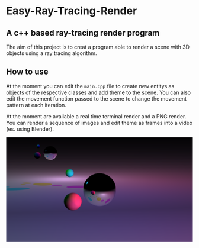 # Easy-Ray-Tracing-Render

## A c++ based ray-tracing render program

The aim of this project is to creat a program able to render a scene with 3D objects using a ray tracing algorithm.

## How to use

At the moment you can edit the `main.cpp` file to create new entitys as objects of the respective classes and add theme to the scene. You can also edit the movement function passed to the scene to change the movement pattern at each iteration.

At the moment are available a real time terminal render and a PNG render. You can render a sequence of images and edit theme as frames into a video (es. using Blender).

![Image](Images/image1.400000.png)
